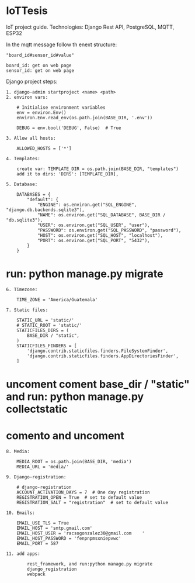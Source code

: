 # IoTTesis
IoT project guide. Technologies: Django Rest API, PostgreSQL, MQTT, ESP32

In the mqtt message follow th enext structure:

    "board_id#sensor_id#value"

    board_id: get on web page
    sensor_id: get on web page

Django project steps:

    1. django-admin startproject <name> <path>
    2. environ vars:
        
        # Initialise environment variables
        env = environ.Env()
        environ.Env.read_env(os.path.join(BASE_DIR, '.env'))
        
        DEBUG = env.bool('DEBUG', False)  # True

    3. Allow all hosts: 

        ALLOWED_HOSTS = ['*']

    4. Templates:
        
        create var: TEMPLATE_DIR = os.path.join(BASE_DIR, "templates")
        add it to dirs: 'DIRS': [TEMPLATE_DIR],

    5. Database:
        
        DATABASES = {
            "default": {
                "ENGINE": os.environ.get("SQL_ENGINE", "django.db.backends.sqlite3"),
                "NAME": os.environ.get("SQL_DATABASE", BASE_DIR / "db.sqlite3"),
                "USER": os.environ.get("SQL_USER", "user"),
                "PASSWORD": os.environ.get("SQL_PASSWORD", "password"),
                "HOST": os.environ.get("SQL_HOST", "localhost"),
                "PORT": os.environ.get("SQL_PORT", "5432"),
            }
        }
# run: python manage.py migrate

    6. Timezone: 

        TIME_ZONE = 'America/Guatemala'

    7. Static files:

        STATIC_URL = 'static/'
        # STATIC_ROOT = 'static/'
        STATICFILES_DIRS = (
            BASE_DIR / "static",
        )
        STATICFILES_FINDERS = [
            'django.contrib.staticfiles.finders.FileSystemFinder',
            'django.contrib.staticfiles.finders.AppDirectoriesFinder',
        ]

 # uncoment coment base_dir / "static" and run: python manage.py collectstatic
 # comento and uncoment

    8. Media:

        MEDIA_ROOT = os.path.join(BASE_DIR, 'media')
        MEDIA_URL = 'media/'

    9. Django-registration:

        # django-registration
        ACCOUNT_ACTIVATION_DAYS = 7  # One day registration
        REGISTRATION_OPEN = True  # set to default value
        REGISTRATION_SALT = "registration"  # set to default value
    
    10. Emails:

        EMAIL_USE_TLS = True
        EMAIL_HOST = 'smtp.gmail.com'
        EMAIL_HOST_USER = 'racsogonzalez30@gmail.com    '
        EMAIL_HOST_PASSWORD = 'fenpnpmsxniepvwc'
        EMAIL_PORT = 587
    
    11. add apps:
        
            rest_framework, and run:python manage.py migrate
            django_registration
            webpack

